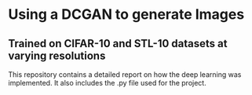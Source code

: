 # Using a DCGAN to generate Images
## Trained on CIFAR-10 and STL-10 datasets at varying resolutions

This repository contains a detailed report on how the deep learning was implemented. It also includes the .py file used for the project.
